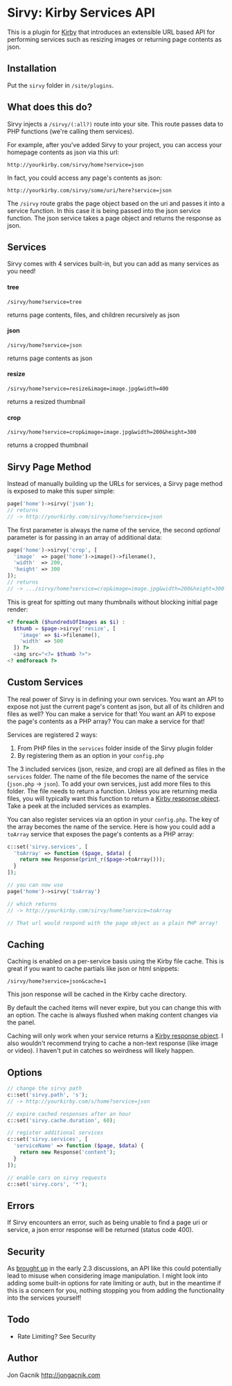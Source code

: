 # Sirvy: Kirby Services API

This is a plugin for [Kirby](http://getkirby.com) that introduces an extensible URL based API for performing services such as resizing images or returning page contents as json.

## Installation

Put the `sirvy` folder in `/site/plugins`.

## What does this do?

Sirvy injects a `/sirvy/(:all?)` route into your site. This route passes data to PHP functions (we're calling them services).

For example, after you've added Sirvy to your project, you can access your homepage contents as json via this url:

```
http://yourkirby.com/sirvy/home?service=json
```

In fact, you could access any page's contents as json:

```
http://yourkirby.com/sirvy/some/uri/here?service=json
```

The `/sirvy` route grabs the page object based on the uri and passes it into a service function. In this case it is being passed into the json service function. The json service takes a page object and returns the response as json.

## Services

Sirvy comes with 4 services built-in, but you can add as many services as you need!

#### tree

```
/sirvy/home?service=tree
```

returns page contents, files, and children recursively as json

#### json

```
/sirvy/home?service=json
```

returns page contents as json


#### resize

```
/sirvy/home?service=resize&image=image.jpg&width=400
```

returns a resized thumbnail


#### crop

```
/sirvy/home?service=crop&image=image.jpg&width=200&height=300
```

returns a cropped thumbnail

## Sirvy Page Method

Instead of manually building up the URLs for services, a Sirvy page method is exposed to make this super simple:

```php
page('home')->sirvy('json');
// returns
// -> http://yourkirby.com/sirvy/home?service=json
```

The first parameter is always the name of the service, the second *optional* parameter is for passing in an array of additional data:

```php
page('home')->sirvy('crop', [
  'image'  => page('home')->image()->filename(),
  'width'  => 200,
  'height' => 300
]);
// returns
// -> .../sirvy/home?service=crop&image=image.jpg&width=200&height=300
```

This is great for spitting out many thumbnails without blocking initial page render:

```php
<? foreach ($hundredsOfImages as $i) :
  $thumb = $page->sirvy('resize', [
    'image' => $i->filename(),
    'width' => 500
  ]) ?>
  <img src="<?= $thumb ?>">
<? endforeach ?>

```

## Custom Services

The real power of Sirvy is in defining your own services. You want an API to expose not just the current page's content as json, but all of its children and files as well? You can make a service for that! You want an API to expose the page's contents as a PHP array? You can make a service for that!

Services are registered 2 ways:

1. From PHP files in the `services` folder inside of the Sirvy plugin folder
2. By registering them as an option in your `config.php`

The 3 included services (json, resize, and crop) are all defined as files in the `services` folder. The name of the file becomes the name of the service (`json.php` -> `json`). To add your own services, just add more files to this folder. The file needs to return a function. Unless you are returning media files, you will typically want this function to return a [Kirby response object](https://getkirby.com/docs/toolkit/api#response). Take a peek at the included services as examples.

You can also register services via an option in your `config.php`. The key of the array becomes the name of the service. Here is how you could add a `toArray` service that exposes the page's contents as a PHP array:

```php
c::set('sirvy.services', [
  'toArray' => function ($page, $data) {
    return new Response(print_r($page->toArray()));
  }
]);

// you can now use
page('home')->sirvy('toArray')

// which returns
// -> http://yourkirby.com/sirvy/home?service=toArray

// That url would respond with the page object as a plain PHP array!
```

## Caching

Caching is enabled on a per-service basis using the Kirby file cache. This is great if you want to cache partials like json or html snippets:

```
/sirvy/home?service=json&cache=1
```

This json response will be cached in the Kirby cache directory.

By default the cached items will never expire, but you can change this with an option. The cache is always flushed when making content changes via the panel.

Caching will only work when your service returns a [Kirby response object](https://getkirby.com/docs/toolkit/api#response). I also wouldn't recommend trying to cache a non-text response (like image or video). I haven't put in catches so weirdness will likely happen.

## Options

```php
// change the sirvy path
c::set('sirvy.path', 's');
// -> http://yourkirby.com/s/home?service=json

// expire cached responses after an hour
c::set('sirvy.cache.duration', 60);

// register additional services
c::set('sirvy.services', [
  'serviceName' => function ($page, $data) {
    return new Response('content');
  }
]);

// enable cors on sirvy requests
c::set('sirvy.cors', '*');

```

## Errors

If Sirvy encounters an error, such as being unable to find a page uri or service, a json error response  will be returned (status code 400).

## Security

As [brought up](https://github.com/getkirby/kirby/issues/412) in the early 2.3 discussions, an API like this could potentially lead to misuse when considering image manipulation. I might look into adding some built-in options for rate limiting or auth, but in the meantime if this is a concern for you, nothing stopping you from adding the functionality into the services yourself!

## Todo

- Rate Limiting? See Security

## Author

Jon Gacnik <http://jongacnik.com>
